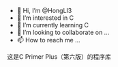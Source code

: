- 👋 Hi, I’m @HongLI3
- 👀 I’m interested in C
- 🌱 I’m currently learning C
- 💞️ I’m looking to collaborate on ...
- 📫 How to reach me ...

这是C Primer Plus（第六版）的程序库

<!---
HongLI3/HongLI3 is a ✨ special ✨ repository because its `README.md` (this file) appears on your GitHub profile.
You can click the Preview link to take a look at your changes.
--->
